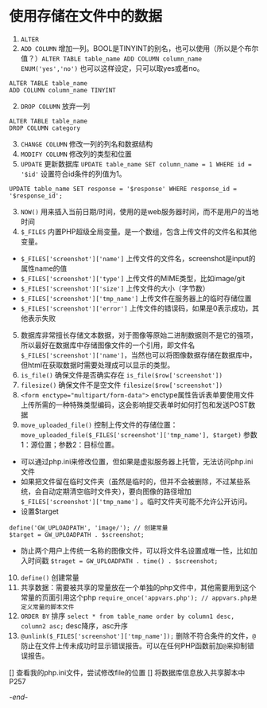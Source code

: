 # 使用存储在文件中的数据

1. `ALTER`  
  1. `ADD COLUMN` 增加一列。BOOL是TINYINT的别名，也可以使用（所以是个布尔值？）`ALTER TABLE table_name ADD COLUMN column_name ENUM('yes','no')` 也可以这样设定，只可以取yes或者no。
  ```
  ALTER TABLE table_name
  ADD COLUMN column_name TINYINT
  ```
  2. `DROP COLUMN` 放弃一列
  ```
  ALTER TABLE table_name
  DROP COLUMN category
  ```
  3. `CHANGE COLUMN` 修改一列的列名和数据结构
  4. `MODIFY COLUMN` 修改列的类型和位置
2. `UPDATE` 更新数据库 `UPDATE table_name SET column_name = 1 WHERE id = '$id'` 设置符合id条件的列值为1。
```
UPDATE table_name SET response = '$response' WHERE response_id = '$response_id';
```
3. `NOW()` 用来插入当前日期/时间，使用的是web服务器时间，而不是用户的当地时间
4. `$_FILES` 内置PHP超级全局变量。是一个数组，包含上传文件的文件名和其他变量。
  * `$_FILES['screenshot']['name']` 上传文件的文件名，screenshot是input的属性name的值
  * `$_FILES['screenshot']['type']` 上传文件的MIME类型，比如image/git
  * `$_FILES['screenshot']['size']` 上传文件的大小（字节数）
  * `$_FILES['screenshot']['tmp_name']` 上传文件在服务器上的临时存储位置
  * `$_FILES['screenshot']['error']` 上传文件的错误码，如果是0表示成功，其他表示失败
5. 数据库非常擅长存储文本数据，对于图像等原始二进制数据则不是它的强项，所以最好在数据库中存储图像文件的一个引用，即文件名 `$_FILES['screenshot']['name']`，当然也可以将图像数据存储在数据库中，但html在获取数据时需要处理成可以显示的类型。
6. `is_file()` 确保文件是否确实存在 `is_file($row['screenshot'])`
7. `filesize()` 确保文件不是空文件 `filesize($row['screenshot'])`
8. `<form enctype="multipart/form-data">` enctype属性告诉表单要使用文件上传所需的一种特殊类型编码，这会影响提交表单时如何打包和发送POST数据
9. `move_uploaded_file()` 控制上传文件的存储位置：`move_uploaded_file($_FILES['screenshot']['tmp_name'], $target)` 参数1：源位置；参数2：目标位置。
  * 可以通过php.ini来修改位置，但如果是虚拟服务器上托管，无法访问php.ini文件
  * 如果把文件留在临时文件夹（虽然是临时的，但并不会被删除，不过某些系统，会自动定期清空临时文件夹），要向图像的路径增加`$_FILES['screenshot']['tmp_name']` 。临时文件夹可能不允许公开访问。
  * 设置$target
  ```
  define('GW_UPLOADPATH', 'image/'); // 创建常量
  $target = GW_UPLOADPATH . $screenshot;
  ```
  * 防止两个用户上传统一名称的图像文件，可以将文件名设置成唯一性，比如加入时间戳 `$traget = GW_UPLOADPATH . time() . $screenshot;`
10. `define()` 创建常量
11. 共享数据：需要被共享的常量放在一个单独的php文件中，其他需要用到这个常量的页面引用这个php `require_once('appvars.php'); // appvars.php是定义常量的脚本文件`
12. `ORDER BY` 排序 `select * from table_name order by column1 desc, column2 asc;` desc降序，asc升序
13. `@unlink($_FILES['screenshot']['tmp_name']);` 删除不符合条件的文件，`@` 防止在文件上传未成功时显示错误报告。可以在任何PHP函数前加`@`来抑制错误报告。

[] 查看我的php.ini文件，尝试修改file的位置
[] 将数据库信息放入共享脚本中P257

*-end-*
